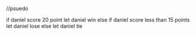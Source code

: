 //psuedo 

if daniel score 20 point 
let daniel win 
else if daniel score less than 15 points
let daniel lose
else let daniel tie